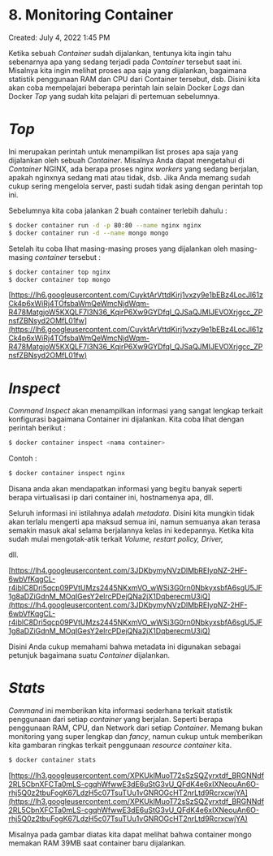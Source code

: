 # 8. Monitoring Container

Created: July 4, 2022 1:45 PM

Ketika sebuah *Container* sudah dijalankan, tentunya kita ingin tahu sebenarnya apa yang sedang terjadi pada *Container* tersebut saat ini. Misalnya kita ingin melihat proses apa saja yang dijalankan, bagaimana statistik penggunaan RAM dan CPU dari Container tersebut, dsb. Disini kita akan coba mempelajari beberapa perintah lain selain Docker *Logs* dan Docker *Top* yang sudah kita pelajari di pertemuan sebelumnya.

# ***Top***

Ini merupakan perintah untuk menampilkan list proses apa saja yang dijalankan oleh sebuah *Container*. Misalnya Anda dapat mengetahui di *Container* NGINX, ada berapa proses nginx *workers* yang sedang berjalan, apakah nginxnya sedang mati atau tidak, dsb. Jika Anda memang sudah cukup sering mengelola server, pasti sudah tidak asing dengan perintah top ini.

Sebelumnya kita coba jalankan 2 buah container terlebih dahulu :

```bash
$ docker container run -d -p 80:80 --name nginx nginx
$ docker container run -d --name mongo mongo
```

Setelah itu coba lihat masing-masing proses yang dijalankan oleh masing-masing *container* tersebut :

```bash
$ docker container top nginx
$ docker container top mongo
```

[https://lh6.googleusercontent.com/CuyktArVttdKirj1vxzy9e1bEBz4LocJl61zCk4p6xWiRj4TOfsbaWmQeWmcNjdWqm-R478MatgjoW5KXQLF7l3N36_KqirP6Xw9GYDfqI_QJSaQJMIJEVOXrjgcc_ZPnsfZBNsyd2OMfL01fw](https://lh6.googleusercontent.com/CuyktArVttdKirj1vxzy9e1bEBz4LocJl61zCk4p6xWiRj4TOfsbaWmQeWmcNjdWqm-R478MatgjoW5KXQLF7l3N36_KqirP6Xw9GYDfqI_QJSaQJMIJEVOXrjgcc_ZPnsfZBNsyd2OMfL01fw)

# ***Inspect***

*Command* *Inspect* akan menampilkan informasi yang sangat lengkap terkait konfigurasi bagaimana Container ini dijalankan. Kita coba lihat dengan perintah berikut :

```bash
$ docker container inspect <nama container>
```

Contoh :

```bash
$ docker container inspect nginx
```

Disana anda akan mendapatkan informasi yang begitu banyak seperti berapa virtualisasi ip dari container ini, hostnamenya apa, dll.

Seluruh informasi ini istilahnya adalah *metadata*. Disini kita mungkin tidak akan terlalu mengerti apa maksud semua ini, namun semuanya akan terasa semakin masuk akal selama berjalannya kelas ini kedepannya. Ketika kita sudah mulai mengotak-atik terkait *Volume, restart policy, Driver,*

dll.

[https://lh4.googleusercontent.com/3JDKbymyNVzDlMbREIypNZ-2HF-6wbVfKqgCL-r4iblC8Dri5qcp09PVtUMzs2445NKxmVO_wWSi3G0rn0NbkyxsbfA6sgU5JF1g8aDZiGdnM_MOqIGesY2elrcPDejQNa2jX1DqberecmU3iQ](https://lh4.googleusercontent.com/3JDKbymyNVzDlMbREIypNZ-2HF-6wbVfKqgCL-r4iblC8Dri5qcp09PVtUMzs2445NKxmVO_wWSi3G0rn0NbkyxsbfA6sgU5JF1g8aDZiGdnM_MOqIGesY2elrcPDejQNa2jX1DqberecmU3iQ)

Disini Anda cukup memahami bahwa metadata ini digunakan sebagai petunjuk bagaimana suatu *Container* dijalankan.

# ***Stats***

*Command* ini memberikan kita informasi sederhana terkait statistik penggunaan dari setiap *container* yang berjalan. Seperti berapa penggunaan RAM, CPU, dan Network dari setiap *Container*. Memang bukan monitoring yang super lengkap dan *fancy*, namun cukup untuk memberikan kita gambaran ringkas terkait penggunaan *resource container* kita.

```bash
$ docker container stats
```

[https://lh3.googleusercontent.com/XPKUklMuoT72sSzSQZyrxtdf_BRGNNdf2RL5CbnXFCTa0mLS-cgqhWfwwE3dE6uStG3vU_QFdK4e6xIXNeouAn6O-rhj5Q0z2tbuFogK67LdzH5c07TsuTUu1vGNROGcHT2nrLtd9RcrxcwjYA](https://lh3.googleusercontent.com/XPKUklMuoT72sSzSQZyrxtdf_BRGNNdf2RL5CbnXFCTa0mLS-cgqhWfwwE3dE6uStG3vU_QFdK4e6xIXNeouAn6O-rhj5Q0z2tbuFogK67LdzH5c07TsuTUu1vGNROGcHT2nrLtd9RcrxcwjYA)

Misalnya pada gambar diatas kita dapat melihat bahwa container mongo memakan RAM 39MB saat container baru dijalankan.